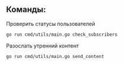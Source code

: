 ## Команды:

Проверить статусы пользователей

```bash
go run cmd/utils/main.go check_subscribers
```

Разослать утренний контент

```bash
go run cmd/utils/main.go send_content
```
